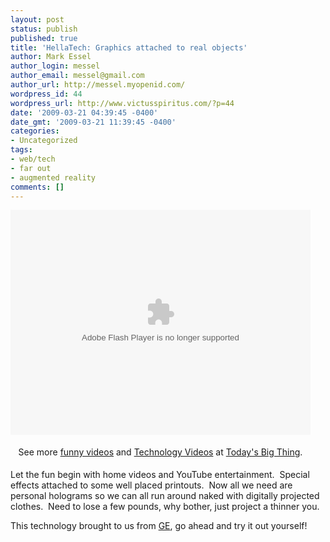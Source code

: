 ```yaml
---
layout: post
status: publish
published: true
title: 'HellaTech: Graphics attached to real objects'
author: Mark Essel
author_login: messel
author_email: messel@gmail.com
author_url: http://messel.myopenid.com/
wordpress_id: 44
wordpress_url: http://www.victusspiritus.com/?p=44
date: '2009-03-21 04:39:45 -0400'
date_gmt: '2009-03-21 11:39:45 -0400'
categories:
- Uncategorized
tags:
- web/tech
- far out
- augmented reality
comments: []
---
```

<p><object classid="clsid:d27cdb6e-ae6d-11cf-96b8-444553540000" width="480" height="360" codebase="http://download.macromedia.com/pub/shockwave/cabs/flash/swflash.cab#version=6,0,40,0"><param name="allowScriptAccess" value="sameDomain" /><param name="allowfullscreen" value="true" /><param name="src" value="http://technology.todaysbigthing.com/betamax/betamax.swf?item_id=1310&amp;fullscreen=1" /><embed type="application/x-shockwave-flash" width="480" height="360" src="http://technology.todaysbigthing.com/betamax/betamax.swf?item_id=1310&amp;fullscreen=1" allowfullscreen="true" allowscriptaccess="sameDomain"></embed></object></p>
<div style="padding: 5px 0pt; text-align: center; width: 480px;">See more <a href="http://www.todaysbigthing.com/">funny videos</a> and <a href="http://technology.todaysbigthing.com/">Technology Videos</a> at <a href="http://www.todaysbigthing.com/">Today's Big Thing</a>.</div>
<p>Let the fun begin with home videos and YouTube entertainment.  Special effects attached to some well placed printouts.  Now all we need are personal holograms so we can all run around naked with digitally projected clothes.  Need to lose a few pounds, why bother, just project a thinner you.</p>
<p>This technology brought to us from <a href="http://ge.ecomagination.com/smartgrid/#/augmented_reality">GE</a>, go ahead and try it out yourself!</p>
